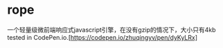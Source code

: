 # rope
一个轻量级微前端响应式javascript引擎，在没有gzip的情况下，大小只有4kb
 tested in CodePen.io.[https://codepen.io/zhuqingyv/pen/dyKyLRx]
